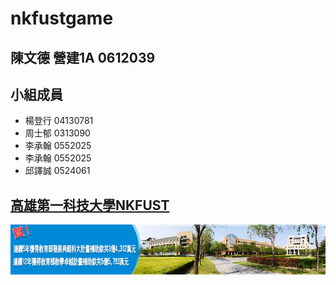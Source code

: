 # nkfustgame
## 陳文德 營建1A 0612039
## 小組成員
+ 楊登行 04130781
+ 周士郁 0313090
+ 李承翰 0552025
+ 李承翰 0552025
+ 邱譯誠 0524061

## [高雄第一科技大學NKFUST](http://www.nkfust.edu.tw/bin/home.php)

![NKFUST](4608199762.jpg "第一科大")
